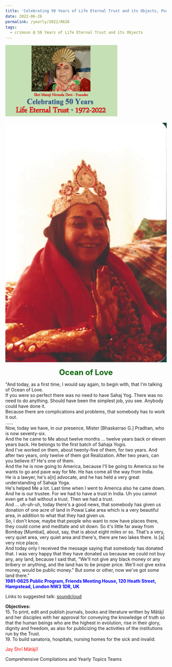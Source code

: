 ```yaml
---
title: 'Celebrating 50 Years of Life Eternal Trust and its Objects, Post 19'
date: 2022-06-26
permalink: /yearly/2022/0626
tags:
  - crimson @ 50 Years of Life Eternal Trust and its Objects
---
```


<div style="text-align: left"><img src="/images/Celebrating50YearsLET.png" width="350" /></div><br>

<div style="text-align: center"><img src="/images/image988_Asha_Peter_Brownscombe_Collection.png" /></div>

<p style="color:DarkGreen; text-align:center">
<font size="+2"><b>Ocean of Love</b><br></font>
</p>

<p>
"And today, as a first time, I would say again, to begin with, that I'm talking of Ocean of Love.<br>
If you were so perfect there was no need to have Sahaj Yog. There was no need to do anything. Should have been the simplest job, you see. Anybody could have done it.<br>
Because there are complications and problems, that somebody has to work it out.<br>
......<br>
Now, today we have, in our presence, Mister [Bhaskarrao G.] Pradhan, who is now seventy-six.<br>
And the he came to Me about twelve months ... twelve years back or eleven years back. He belongs to the first batch of Sahaja Yogis.<br> 
And I've worked on them, about twenty-five of them, for two years. And after two years, only twelve of them got Realization. After two years, can you believe it? He's one of them.<br>
And the he is now going to America, because I'll be going to America so he wants to go and pave way for Me. He has come all the way from India.<br>
He is a lawyer, he's a[n] advocate, and he has held a very great understanding of Sahaja Yoga.<br>
He's helped Me a lot. Last time when I went to America also he came down.<br>
And he is our trustee. For we had to have a trust in India. Uh you cannot even get a hall without a trust. Then we had a trust.<br>
And ... uh-uh-uh, today there's a good news, that somebody has given us donation of one acre of land in Powai Lake area which is a very beautiful area, in addition to what that they had given us.<br>
So, I don't know, maybe that people who want to now have places there, they could come and meditate and sit down. So it's little far away from Bombay [Mumbai], about, say, that is about eight miles or so. That's a very, very quiet area, very quiet area and there's, there are two lakes there. Is [a] very nice place.<br>
And today only I received the message saying that somebody has donated that. I was very happy that they have donated us because we could not buy any, any land, because I said that, "We'll not give any black money or any bribery or anything, and the land has to be proper price. We'll not give extra money, would be public money." But some or other, now we've got some land there."<br>
<font color="blue"><b>1981-0625 Public Program, Friends Meeting House, 120 Heath Street, Hampstead, London NW3 1DR, UK</b></font><br>
</p>

Links to suggested talk: <a href="https://soundcloud.com/sahaja-library/1981-0625-the-ocean-of-love"> soundcloud</a><br>

<p>
<b>Objectives:</b><br>
15. To print, edit and publish journals, books and literature written by Mātājī and her disciples with her approval for conveying the knowledge of truth so that the human beings who are the highest in evolution, rise in their glory, dignity and freedom, as also for publicizing the activities of the institutions run by the Trust.<br>
19. To build sanatoria, hospitals, nursing homes for the sick and invalid. <br>
</p>

<p style="color:red;">Jay Śhrī Mātājī!<br></p>

Comprehensive Compilations and Yearly Topics Teams